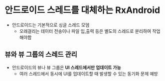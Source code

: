 # 안드로이드 스레드를 대체하는 RxAndroid
* 안드로이드는 기본적으로 싱글 스레드 모뎀
    * 오래걸리는 데이터 전송이나 파일 입,출력 등은 별도의 스레드로 분리하여 작업해야함

## 뷰와 뷰 그룹의 스레드 관리
* 안드로이드의 뷰나 뷰 그룹은 __UI 스레드에서만 업데이트 가능__
    * 여러 스레드에서 동시에 UI를 업데이트할 때 발생할 수 있는 동기화 문제 예방

